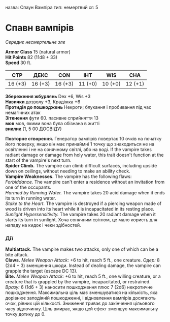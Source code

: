 назва: Спаун Вампіра тип: немертвий cr: 5

# Спавн вампірів
_Середнє несмертельне зле_

**Armor Class** 15 (natural armor)    
**Hit Points** 82 (11d8 + 33)    
**Speed** 30 ft.

| СТР     | ДЕКС    | CON     | ІНТ     | WIS     | CHA     |
| ------- | ------- | ------- | ------- | ------- | ------- |
| 16 (+3) | 16 (+3) | 16 (+3) | 11 (+0) | 10 (+0) | 12 (+1) |

**Збереження жбурлянь** Dex +6, Wis +3    
**Навички** дозволу +3, Крадіжка +6    
**Протидія до пошкоджень** Некроти; блукання і пробивання під час немагічних атак    
**Зіткнення** фути 60. пасивне сприйняття 13    
**мов** мов, якими вона була обізнана в житті    
**виклик** (1, 5 00 ДОСВІДУ)

**Повторне створення.** Генератор вампірів повертає 10 очків на початку його поверху, якщо він має принаймні 1 точку що знаходиться не на освітленні і не на сонячному світлі, або на воді. If the vampire takes radiant damage or damage from holy water, this trait doesn't function at the start of the vampire's next turn.    
**Spider Climb.** The vampire can climb difficult surfaces, including upside down on ceilings, without needing to make an ability check.    
**Vampire Weaknesses.** The vampire has the following flaws:    
_Forbiddance._ The vampire can't enter a residence without an invitation from one of the occupants.    
_Harmed by Running Water._ The vampire takes 20 acid damage when it ends its turn in running water.    
_Stake to the Heart._ The vampire is destroyed if a piercing weapon made of wood is driven into its heart while it is incapacitated in its resting place.    
_Sunlight Hypersensitivity._ The vampire takes 20 radiant damage when it starts its turn in sunlight. Хоча сонячним світлом, це мало користь для нападу на кидок і чеки здібностей.

### Дії
**Multiattack.** The vampire makes two attacks, only one of which can be a bite attack.    
**Claws.** _Melee Weapon Attack:_ +6 to hit, reach 5 ft., one creature. _Одер:_ 8 (2d4 + 3) зменшення шкоди. Instead of dealing damage, the vampire can grapple the target (escape DC 13).    
**Bite.** _Melee Weapon Attack:_ +6 to hit, reach 5 ft., one willing creature, or a creature that is grappled by the vampire, incapacitated, or restrained. _Вразу:_ 6 (1d6 + 3) наносити пошкодження плюс 7 (2d6) некротичне пошкодження. Максимальна ціль має зменшуватися на кількість, яка дорівнює заподіяній пошкодженні, і відновлення вампірів досягають очок, рівних цій кількості. Зниження триває до закінчення цільового часу відпочинку. Ціль вмирає, якщо цей ефект зменшує максимальну точку дотику до 0.
